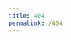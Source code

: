 ```yaml
---
title: 404
permalink: /404
---
```

<!DOCTYPE html>
<html>
    <head>
         <meta charset="UTF-8" />
         <title>404<title>                                               
    </head>
    <body>
         <script type="text/javascript" homePageUrl="https://zhaoluting.github.io/archives/"></script>
	</body>
</html>

